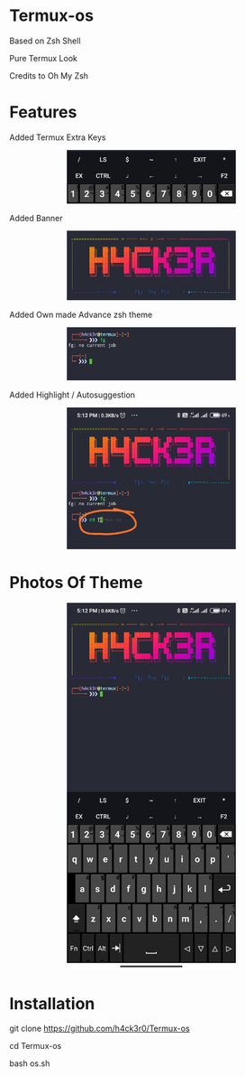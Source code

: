 # Termux-os

Based on Zsh Shell

Pure Termux Look

Credits to Oh My Zsh

# Features

Added Termux Extra Keys

<p align="center">
  <img src="IMG_20200916_172012.jpg" width="300" hight="220">
</p>

Added Banner 

<p align="center">
  <img src="IMG_20200916_173634.jpg" width="300" hight="220">
</p>

Added Own made Advance zsh theme
<p align="center">
  <img src="IMG_20200916_172027.jpg" width="300" hight="220">
</p>

Added Highlight / Autosuggestion

<p align="center">
  <img src="IMG_20200916_173046.jpg" width="300" hight="220">
</p>

# Photos Of Theme




<p align="center">
  <img src="Screenshot_2020-09-16-17-12-36-564_com.termux.jpg" width="300" hight="220">
</p>

# Installation



git clone https://github.com/h4ck3r0/Termux-os

cd Termux-os

bash os.sh
